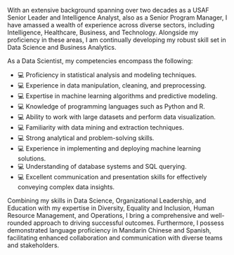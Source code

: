 
With an extensive background spanning over two decades as a USAF Senior Leader and Intelligence Analyst,  also as a  Senior Program Manager, I have amassed a wealth of experience across diverse sectors, including Intelligence, Healthcare, Business, and Technology. Alongside my proficiency in these areas, I am continually developing my robust skill set in Data Science and Business Analytics. 

As a Data Scientist, my competencies encompass the following:

* 💻 Proficiency in statistical analysis and modeling techniques.
* 💻 Experience in data manipulation, cleaning, and preprocessing.
* 💻 Expertise in machine learning algorithms and predictive modeling.
* 💻 Knowledge of programming languages such as Python and R.
* 💻 Ability to work with large datasets and perform data visualization.
* 💻 Familiarity with data mining and extraction techniques.
* 💻 Strong analytical and problem-solving skills.
* 💻 Experience in implementing and deploying machine learning solutions.
* 💻 Understanding of database systems and SQL querying.
* 💻 Excellent communication and presentation skills for effectively conveying complex data insights.

Combining my skills in Data Science, Organizational Leadership, and Education with my expertise in Diversity, Equality and Inclusion, Human Resource Management, and Operations, I bring a comprehensive and well-rounded approach to driving successful outcomes. Furthermore, I possess demonstrated language proficiency in Mandarin Chinese and Spanish, facilitating enhanced collaboration and communication with diverse teams and stakeholders.
